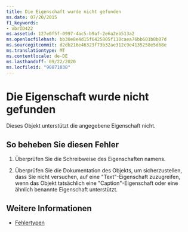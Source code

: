```yaml
---
title: Die Eigenschaft wurde nicht gefunden
ms.date: 07/20/2015
f1_keywords:
- vbrID422
ms.assetid: 127e0f5f-0997-4ac5-b9af-2e6a2eb513a2
ms.openlocfilehash: bb30e8e4d15f6425805f110caea76bb601b8b07d
ms.sourcegitcommit: d2db216e46323f73b32ae312c9e4135258e5d68e
ms.translationtype: MT
ms.contentlocale: de-DE
ms.lasthandoff: 09/22/2020
ms.locfileid: "90871038"
---
```

# <a name="property-not-found"></a>Die Eigenschaft wurde nicht gefunden

Dieses Objekt unterstützt die angegebene Eigenschaft nicht.  
  
## <a name="to-correct-this-error"></a>So beheben Sie diesen Fehler  
  
1. Überprüfen Sie die Schreibweise des Eigenschaften namens.  
  
2. Überprüfen Sie die Dokumentation des Objekts, um sicherzustellen, dass Sie nicht versuchen, auf eine "Text"-Eigenschaft zuzugreifen, wenn das Objekt tatsächlich eine "Caption"-Eigenschaft oder eine ähnlich benannte Eigenschaft unterstützt.  
  
## <a name="see-also"></a>Weitere Informationen

- [Fehlertypen](../../programming-guide/language-features/error-types.md)
